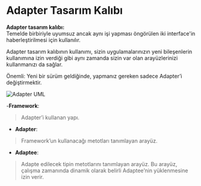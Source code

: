  # Adapter Tasarım Kalıbı
**Adapter tasarım kalıbı:**</br>
Temelde birbiriyle uyumsuz ancak aynı işi yapması
öngörülen iki interface'in haberleştirilmesi için
kullanılır.

Adapter tasarım kalıbının kullanımı, sizin
uygulamalarınızın yeni bileşenlerin kullanımına
izin verdiği gibi aynı zamanda sizin var olan
arayüzlerinizi kullanmanızı da sağlar.

Önemli: Yeni bir sürüm geldiğinde, yapmanız
gereken sadece Adapter’i değiştirmektir.
</br>

![Adapter UML](https://github.com/abgsoftware/Adapter/blob/master/Adapter.png)

-**Framework**:
>Adapter’i kullanan yapı.


- **Adapter**: 
> Framework’un kullanacağı metotları
tanımlayan arayüz.

- **Adaptee**: 
> Adapte edilecek tipin metotlarını
tanımlayan arayüz. Bu arayüz, çalışma zamanında
dinamik olarak belirli Adaptee’nin yüklenmesine
izin verir.

